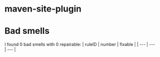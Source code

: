 # maven-site-plugin 
 
# Bad smells
I found 0 bad smells with 0 repairable:
| ruleID | number | fixable |
| --- | --- | --- |
